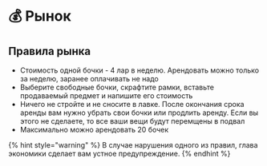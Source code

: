 # 💰 Рынок

## Правила рынка

* Стоимость одной бочки - 4 лар в неделю. Арендовать можно только за неделю, заранее оплачивать не надо
* Выберите свободные бочки, скрафтите рамки, вставьте продаваемый предмет и напишите его стоимость
* Ничего не стройте и не сносите в лавке. После окончания срока аренды вам нужно убрать свои бочки или продлить аренду. Если вы этого не сделаете, то все ваши вещи будут перемщены в подвал
* Максимально можно арендовать 20 бочек

{% hint style="warning" %}
В случае нарушения одного из правил, глава экономики сделает вам устное предупреждение.
{% endhint %}
